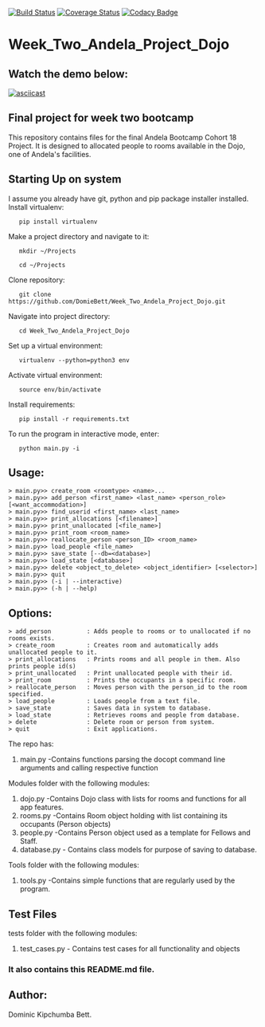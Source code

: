 [![Build Status](https://travis-ci.org/DomieBett/Week_Two_Andela_Project_Dojo.svg?branch=develop)](https://travis-ci.org/DomieBett/Week_Two_Andela_Project_Dojo) [![Coverage Status](https://coveralls.io/repos/github/DomieBett/Week_Two_Andela_Project_Dojo/badge.svg?branch=master)](https://coveralls.io/github/DomieBett/Week_Two_Andela_Project_Dojo?branch=master) [![Codacy Badge](https://api.codacy.com/project/badge/Grade/6eb22d0872f74963a28d4b35ac9f0677)](https://www.codacy.com/app/dbett49/Week_Two_Andela_Project_Dojo?utm_source=github.com&amp;utm_medium=referral&amp;utm_content=DomieBett/Week_Two_Andela_Project_Dojo&amp;utm_campaign=Badge_Grade)
# Week_Two_Andela_Project_Dojo

## Watch the demo below:

[![asciicast](https://asciinema.org/a/8PfTRk0QdeWVmZoU46BYFwTTd.png)](https://asciinema.org/a/Nv53CHvG9QFSZUAI7q9b8lHGY)

## Final project for week two bootcamp

This repository contains files for the final Andela Bootcamp Cohort 18 Project. It is designed to allocated people to rooms available in the Dojo, one of Andela's facilities.


## Starting Up on system

I assume you already have git, python and pip package installer installed. Install virtualenv:

 ```   pip install virtualenv```

Make a project directory and navigate to it:

 ```   mkdir ~/Projects```

 ```   cd ~/Projects```

Clone repository:

 ```   git clone https://github.com/DomieBett/Week_Two_Andela_Project_Dojo.git```

Navigate into project directory:

 ```   cd Week_Two_Andela_Project_Dojo```

Set up a virtual environment:

```   virtualenv --python=python3 env```

Activate virtual environment:

 ```   source env/bin/activate```

Install requirements:

 ```   pip install -r requirements.txt```

To run the program in interactive mode, enter:

 ```   python main.py -i```


## Usage:

```
> main.py>> create_room <roomtype> <name>...
> main.py>> add_person <first_name> <last_name> <person_role> [<want_accommodation>]
> main.py>> find_userid <first_name> <last_name>
> main.py>> print_allocations [<filename>]
> main.py>> print_unallocated [<file_name>]
> main.py>> print_room <room_name>
> main.py>> reallocate_person <person_ID> <room_name>
> main.py>> load_people <file_name>
> main.py>> save_state [--db=<database>]
> main.py>> load_state [<database>]
> main.py>> delete <object_to_delete> <object_identifier> [<selector>]
> main.py>> quit
> main.py>> (-i | --interactive)
> main.py>> (-h | --help)
```

## Options:

```
> add_person          : Adds people to rooms or to unallocated if no rooms exists.
> create_room         : Creates room and automatically adds unallocated people to it.
> print_allocations   : Prints rooms and all people in them. Also prints people id(s)
> print_unallocated   : Print unallocated people with their id.
> print_room          : Prints the occupants in a specific room.
> reallocate_person   : Moves person with the person_id to the room specified.
> load_people         : Loads people from a text file.
> save_state          : Saves data in system to database.
> load_state          : Retrieves rooms and people from database.
> delete              : Delete room or person from system. 
> quit                : Exit applications. 
```

The repo has:

1. main.py	-Contains functions parsing the docopt command line arguments and calling respective function

Modules folder with the following modules:

1. dojo.py	-Contains Dojo class with lists for rooms and functions for all app features.
2. rooms.py -Contains Room object holding with list containing its occupants (Person objects)
3. people.py -Contains Person object used as a template for Fellows and Staff.
4. database.py - Contains class models for purpose of saving to database.

Tools folder with the following modules:

1. tools.py -Contains simple functions that are regularly used by the program. 


## Test Files

tests folder with the following modules:

 1. test_cases.py - Contains test cases for all functionality and objects


### It also contains this README.md file.

## Author:

Dominic Kipchumba Bett.